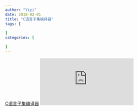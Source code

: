 ```yaml
---
author: "Yiyi"
date: 2018-02-01
title: "C语⾔⼦集编译器"
tags: [
 
]
categories: [

]
---
```

[C语⾔⼦集编译器](https://braveoneone.github.io/javacc.pdf)
![C语⾔⼦集编译器](https://braveoneone.github.io/javacc.pdf)

